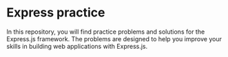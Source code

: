 # Express practice

In this repository, you will find practice problems and solutions for the Express.js framework. The problems are designed to help you improve your skills in building web applications with Express.js.